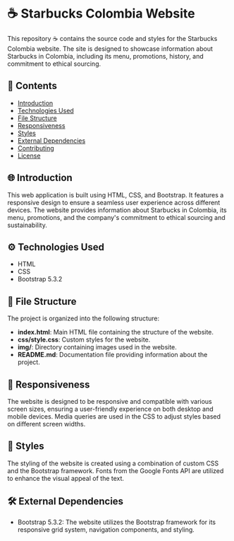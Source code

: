 # ☕ Starbucks Colombia Website

This repository ☕ contains the source code and styles for the Starbucks Colombia website. The site is designed to showcase information about Starbucks in Colombia, including its menu, promotions, history, and commitment to ethical sourcing.

## 📜 Contents

- [Introduction](#introduction)
- [Technologies Used](#technologies-used)
- [File Structure](#file-structure)
- [Responsiveness](#responsiveness)
- [Styles](#styles)
- [External Dependencies](#external-dependencies)
- [Contributing](#contributing)
- [License](#license)

## 🌐 Introduction

This web application is built using HTML, CSS, and Bootstrap. It features a responsive design to ensure a seamless user experience across different devices. The website provides information about Starbucks in Colombia, its menu, promotions, and the company's commitment to ethical sourcing and sustainability.

## ⚙️ Technologies Used

- HTML
- CSS
- Bootstrap 5.3.2

## 📁 File Structure

The project is organized into the following structure:

- **index.html**: Main HTML file containing the structure of the website.
- **css/style.css**: Custom styles for the website.
- **img/**: Directory containing images used in the website.
- **README.md**: Documentation file providing information about the project.

## 📱 Responsiveness

The website is designed to be responsive and compatible with various screen sizes, ensuring a user-friendly experience on both desktop and mobile devices. Media queries are used in the CSS to adjust styles based on different screen widths.

## 🎨 Styles

The styling of the website is created using a combination of custom CSS and the Bootstrap framework. Fonts from the Google Fonts API are utilized to enhance the visual appeal of the text.

## 🛠️ External Dependencies

- Bootstrap 5.3.2: The website utilizes the Bootstrap framework for its responsive grid system, navigation components, and styling.

